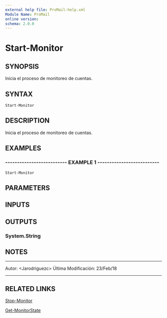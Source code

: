 ```yaml
---
external help file: ProMail-help.xml
Module Name: ProMail
online version: 
schema: 2.0.0
---
```


# Start-Monitor

## SYNOPSIS
Inicia el proceso de monitoreo de cuentas.

## SYNTAX

```
Start-Monitor
```

## DESCRIPTION
Inicia el proceso de monitoreo de cuentas.

## EXAMPLES

### -------------------------- EXAMPLE 1 --------------------------
```
Start-Monitor
```

## PARAMETERS

## INPUTS

## OUTPUTS

### System.String

## NOTES
---------------------------------------------------------
Autor: \<Jarodriguezc\>
Última Modificación: 23/Feb/18

---------------------------------------------------------

## RELATED LINKS

[Stop-Monitor](Stop-Monitor.md)

[Get-MonitorState](Get-MonitorState.md)


